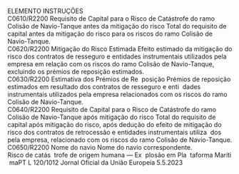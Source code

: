  
ELEMENTO  INSTRUÇÕES  
C0610/R2200  Requisito de Capital para o 
Risco de Catástrofe do ramo 
Colisão de Navio-Tanque antes 
da mitigação do risco  Total do requisito de capital antes da mitigação do risco para os riscos do ramo 
Colisão de Navio-Tanque.  
C0620/R2200  Mitigação do Risco Estimada  Efeito estimado da mitigação do risco dos contratos de resseguro e entidades 
instrumentais utilizados pela empresa em relação com os riscos do ramo Colisão 
de Navio-Tanque, excluindo os prémios de reposição estimados.  
C0630/R2200  Estimativa dos Prémios de Re ­
posição  Prémios de reposição estimados em resultado dos contratos de resseguro e enti ­
dades instrumentais utilizados pela empresa relacionados com os riscos do ramo 
Colisão de Navio-Tanque.  
C0640/R2200  Requisito de Capital para o 
Risco de Catástrofe do ramo 
Colisão de Navio-Tanque após 
mitigação do risco  Total do requisito de capital após mitigação do risco, após dedução do efeito de 
mitigação do risco dos contratos de retrocessão e entidades instrumentais utiliza ­
dos pela empresa, relacionado com os riscos do ramo Colisão de Navio-Tanque.  
C0650/R2200  Nome do navio  Nome do navio correspondente.  
Risco de catás ­
trofe de origem 
humana — Ex ­
plosão em Pla ­
taforma Maríti ­
maPT  L 120/1012 Jornal Oficial da União Europeia 5.5.2023